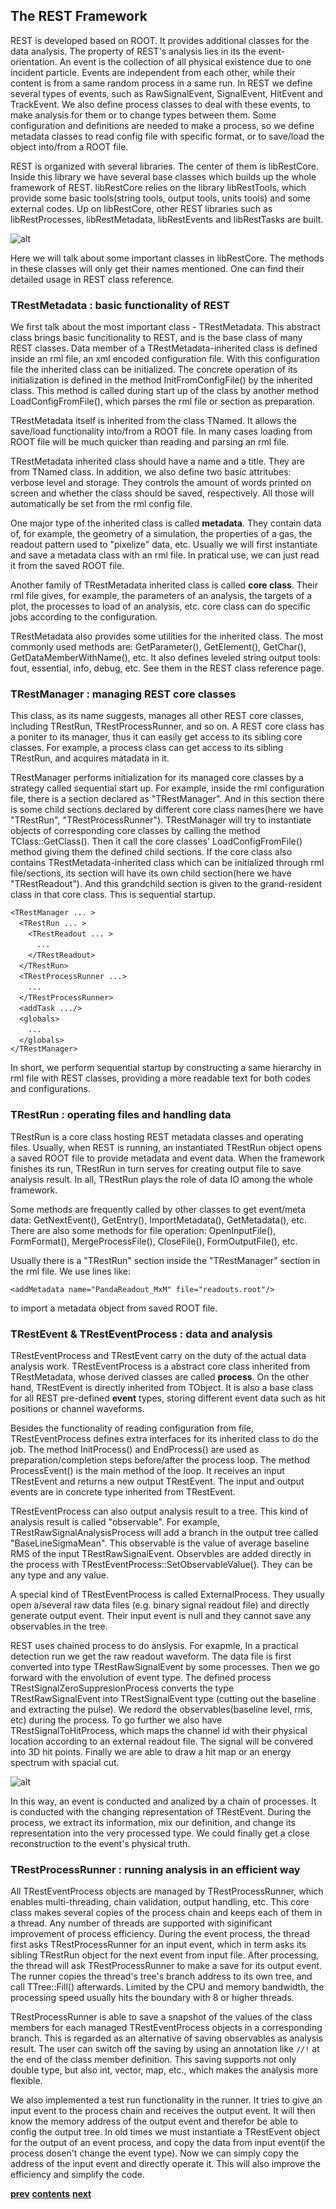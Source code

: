 ## The REST Framework

REST is developed based on ROOT. It provides additional classes for the data analysis. The property of REST's
analysis lies in its the event-orientation. An event is the collection of all physical existence due to one 
incident particle. Events are independent from each other, while their content is from a same random process 
in a same run. In REST we define several types of events, such as RawSignalEvent, SignalEvent, HitEvent and 
TrackEvent. We also define process classes to deal with these events, to make analysis for them or to change
types between them. Some configuration and definitions are needed to make a process, so we define metadata 
classes to read config file with specific format, or to save/load the object into/from a ROOT file.

REST is organized with several libraries. The center of them is libRestCore. Inside this library we have several 
base classes which builds up the whole framework of REST. libRestCore relies on the library libRestTools, which
provide some basic tools(string tools, output tools, units tools) and some external codes. Up on libRestCore, 
other REST libraries such as libRestProcesses, libRestMetadata, libRestEvents and libRestTasks are built.

![alt](Image/libs.png)

Here we will talk about some important classes in libRestCore. The methods in these classes will only get their 
names mentioned. One can find their detailed usage in REST class reference.

### TRestMetadata : basic functionality of REST

We first talk about the most important class - TRestMetadata. This abstract class brings basic funcitionality 
to REST, and is the base class of many REST classes. Data member of a TRestMetadata-inherited class is defined 
inside an rml file, an xml encoded configuration file. With this configuration file the inherited class can be 
initialized. The concrete operation of its initialization is defined in the method InitFromConfigFile() by the
inherited class. This method is called during start up of the class by another method LoadConfigFromFile(), 
which parses the rml file or section as preparation. 

TRestMetadata itself is inherited from the class TNamed. It allows the save/load functionality into/from a 
ROOT file. In many cases loading from ROOT file will be much quicker than reading and parsing an rml file. 

TRestMetadata inherited class should have a name and a title. They are from TNamed class. In addition, 
we also define two basic attritubes: verbose level and storage. They controls the amount of words printed on
screen and whether the class should be saved, respectively. All those will automatically be set from the rml 
config file.

One major type of the inherited class is called **metadata**. They contain data of, for example, the geometry 
of a simulation, the properties of a gas, the readout pattern used to "pixelize" data, etc. Usually 
we will first instantiate and save a metadata class with an rml file. In pratical use, we can just read 
it from the saved ROOT file.

Another family of TRestMetadata inherited class is called **core class**. Their rml file gives, for example,
the parameters of an analysis, the targets of a plot, the processes to load of an analysis, etc.
core class can do specific jobs according to the configuration.

TRestMetadata also provides some utilities for the inherited class. The most commonly used methods are: 
GetParameter(), GetElement(), GetChar(), GetDataMemberWithName(), etc. It also defines leveled string output 
tools: fout, essential, info, debug, etc. See them in the REST class reference page.

### TRestManager : managing REST core classes

This class, as its name suggests, manages all other REST core classes, including TRestRun, TRestProcessRunner,
and so on. A REST core class has a poniter to its manager, thus it can easily get access to its sibling
core classes. For example, a process class can get access to its sibling TRestRun, and acquires matadata in it.

TRestManager performs initialization for its managed core classes by a strategy called sequential start up.
For example, inside the rml configuration file, there is a section declared as "TRestManager". And in this
section there is some child sections declared by different core class names(here we have "TRestRun", 
"TRestProcessRunner"). TRestManager will try to instantiate objects of corresponding core classes by calling
the method TClass::GetClass(). Then it call the core classes' LoadConfigFromFile() method giving them the 
defined child sections. If the core class also contains TRestMetadata-inherited class which can be initialized 
through rml file/sections, its section will have its own child section(here we have "TRestReadout"). 
And this grandchild section is given to the grand-resident class in that core class. This is sequential startup.

`<TRestManager ... >`  
&emsp;`<TRestRun ... >`  
&emsp;&emsp;`<TRestReadout ... >`  
&emsp;&emsp;&emsp;`...`  
&emsp;&emsp;`</TRestReadout>`  
&emsp;`</TRestRun>`  
&emsp;`<TRestProcessRunner ...>`  
&emsp;&emsp;`...`  
&emsp;`</TRestProcessRunner>`  
&emsp;`<addTask .../>`  
&emsp;`<globals>`  
&emsp;&emsp;`...`  
&emsp;`</globals>`  
`</TRestManager>`  

In short, we perform sequential startup by constructing a same hierarchy in rml file with REST classes, providing
a more readable text for both codes and configurations.

### TRestRun : operating files and handling data

TRestRun is a core class hosting REST metadata classes and operating files. Usually, when REST is running, an 
instantiated TRestRun object opens a saved ROOT file to provide metadata and event data. When the framework finishes 
its run, TRestRun in turn serves for creating output file to save analysis result. In all, TRestRun plays the 
role of data IO among the whole framework.

Some methods are frequently called by other classes to get event/meta data: GetNextEvent(), GetEntry(), 
ImportMetadata(), GetMetadata(), etc. There are also some methods for file operation: OpenInputFile(), FormFormat(), 
MergeProcessFile(), CloseFile(), FormOutputFile(), etc. 

Usually there is a "TRestRun" section inside the "TRestManager" section in the rml file. We use lines like: 

`<addMetadata name="PandaReadout_MxM" file="readouts.root"/>`

to import a metadata object from saved ROOT file.

### TRestEvent & TRestEventProcess : data and analysis

TRestEventProcess and TRestEvent carry on the duty of the actual data analysis work. TRestEventProcess 
is a abstract core class inherited from TRestMetadata, whose derived classes are called **process**. 
On the other hand, TRestEvent is directly inherited from TObject. It is also a base class for all REST 
pre-defined **event** types, storing different event data such as hit positions or channel waveforms.

Besides the functionality of reading configuration from file, TRestEventProcess defines extra interfaces for 
its inherited class to do the job. The method InitProcess() and EndProcess() are used as preparation/completion 
steps before/after the process loop. The method ProcessEvent() is the main method of the loop. It receives 
an input TRestEvent and returns a new output TRestEvent. The input and output events are in concrete type 
inherited from TRestEvent. 

TRestEventProcess can also output analysis result to a tree. This kind of analysis result is called "observable".
For example, TRestRawSignalAnalysisProcess will add a branch in the output tree called "BaseLineSigmaMean". 
This observable is the value of average baseline RMS of the input TRestRawSignalEvent. Observbles are added
directly in the process with TRestEventProcess::SetObservableValue(). They can be any type and any value.

A special kind of TRestEventProcess is called ExternalProcess. They usually open a/several raw data files
(e.g. binary signal readout file) and directly generate output event. Their input event is null and
they cannot save any observables in the tree.

REST uses chained process to do anslysis. For exapmle, In a practical detection run we get the raw readout 
waveform. The data file is first converted into type TRestRawSignalEvent by some processes. Then we go forward 
with the envolution of event type. The defined process TRestSignalZeroSuppresionProcess converts the type
TRestRawSignalEvent into TRestSignalEvent type (cutting out the baseline and extracting the pulse). We redord 
the observables(baseline level, rms, etc) during the process. To go further we also have 
TRestSignalToHitProcess, which maps the channel id with their physical location according to an external 
readout file. The signal will be convered into 3D hit points. Finally we are able to draw a hit map or an 
energy spectrum with spacial cut.

![alt](Image/process_chain.png)

In this way, an event is conducted and analized by a chain of processes. It is conducted with the changing 
representation of TRestEvent. During the process, we extract its information, mix our definition, and change 
its representation into the very processed type. We could finally get a close reconstruction to the event's 
physical truth.


### TRestProcessRunner : running analysis in an efficient way

All TRestEventProcess objects are managed by TRestProcessRunner, which enables multi-threading, chain 
validation, output handling, etc. This core class makes several copies of the process chain and keeps 
each of them in a thread. Any number of threads are supported with siginificant improvement of process 
efficiency. During the event process, the thread first asks TRestProcessRunner for an input event, which
in term asks its sibling TRestRun object for the next event from input file. After processing, the thread
will ask TRestProcessRunner to make a save for its output event. The runner copies the thread's tree's 
branch address to its own tree, and call TTree::Fill() afterwards. Limited by the CPU and memory bandwidth, 
the processing speed usually hits the boundary with 8 or higher threads.

TRestProcessRunner is able to save a snapshot of the values of the class members for each managed TRestEventProcess 
objects in a corresponding branch. This is regarded as an alternative of saving observables as analysis result. 
The user can switch off the saving by using an annotation like `//!` at the end of the class member definition. 
This saving supports not only double type, but also int, vector, map, etc., which makes the analysis more 
flexible.

We also implemented a test run functionality in the runner. It tries to give an input event to the process chain
and receives the output event. It will then know the memory address of the output event and therefor be able to 
config the output tree. In old times we must instantiate a TRestEvent object for the output of an event process, 
and copy the data from input event(if the process dosen't change the event type). Now we can simply copy the 
address of the input event and directly operate it. This will also improve the efficiency and simplify the code.


[**prev**](3-getting-started.md)
[**contents**](0-contents.md)
[**next**](5-using-rest.md)